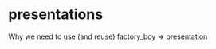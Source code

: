 presentations
=============

Why we need to use (and reuse) factory_boy => [presentation](http://romgar.github.io/presentations/factory_boy)
